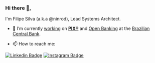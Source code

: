 ### Hi there 👋, 

I'm Filipe Silva (a.k.a @ninrod), Lead Systems Architect. 

- 🔭 I’m currently [working](https://github.com/bacen/pix-perguntas-e-respostas) on __[PIX®](https://github.com/bacen/pix-api-recebimentos)__ and [Open Banking](https://www.bcb.gov.br/en/pressdetail/2284/nota) at the [Brazilian Central Bank](https://www.bcb.gov.br).  

- 📫 How to reach me: 

[![Linkedin Badge](https://img.shields.io/badge/LinkedIn-Filipe%20Silva-blue)](https://www.linkedin.com/in/filipe-silva-ninrod/) 
[![Instagram Badge](https://img.shields.io/badge/Insta-%40gramasinstantaneas-red)](https://www.instagram.com/gramasinstantaneas/) 
